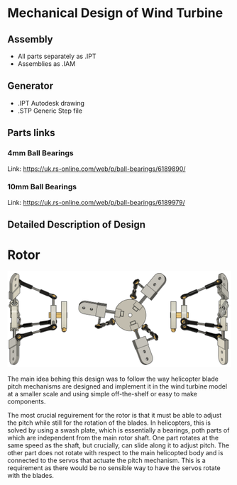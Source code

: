 # Mechanical Design of Wind Turbine

## Assembly
* All parts separately as .IPT
* Assemblies as .IAM

## Generator
* .IPT Autodesk drawing
* .STP Generic Step file

## Parts links

### 4mm Ball Bearings
Link: https://uk.rs-online.com/web/p/ball-bearings/6189890/
### 10mm Ball Bearings
Link: https://uk.rs-online.com/web/p/ball-bearings/6189979/

## Detailed Description of Design

# Rotor

![Rotor Drawing](https://github.com/GuitarCraftMiner/RealTime5-Team-2/blob/master/images/Rotor_Diagram.png)

The main idea behing this design was to follow the way helicopter blade pitch mechanisms are designed and implement it in the wind turbine model at a smaller scale and using simple off-the-shelf or easy to make components.

The most crucial reguirement for the rotor is that it must be able to adjust the pitch while still for the rotation of the blades. In helicopters, this is solved by using a swash plate, which is essentially a bearings, poth parts of which are independent from the main rotor shaft. One part rotates at the same speed as the shaft, but crucially, can slide along it to adjust pitch. The other part does not rotate with respect to the main helicopted body and is connected to the servos that actuate the pitch mechanism. This is a requirement as there would be no sensible way to have the servos rotate with the blades.

